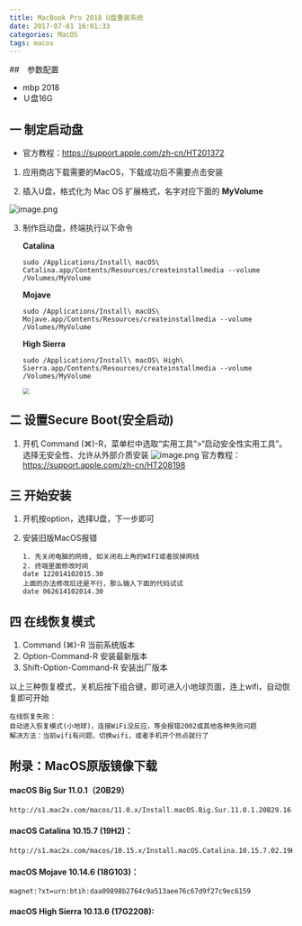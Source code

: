 ```yaml
---
title: MacBook Pro 2018 U盘重装系统
date: 2017-07-01 16:01:33
categories: MacOS
tags: macos
---
```


<meta name="referrer" content="no-referrer" />


##　参数配置

- mbp 2018 
- Ｕ盘16G

## 一 制定启动盘

- 官方教程：https://support.apple.com/zh-cn/HT201372

1. 应用商店下载需要的MacOS，下载成功后不需要点击安装

2. 插入U盘，格式化为 Mac OS 扩展格式，名字对应下面的 **MyVolume**

![image.png](https://upload-images.jianshu.io/upload_images/2803682-895acf29deecfa9d.png?imageMogr2/auto-orient/strip%7CimageView2/2/w/1240)

3. 制作启动盘，终端执行以下命令

   **Catalina**

   ```
   sudo /Applications/Install\ macOS\ Catalina.app/Contents/Resources/createinstallmedia --volume /Volumes/MyVolume
   ```

   **Mojave**

   ```
   sudo /Applications/Install\ macOS\ Mojave.app/Contents/Resources/createinstallmedia --volume /Volumes/MyVolume
   ```

   **High Sierra**

   ```
   sudo /Applications/Install\ macOS\ High\ Sierra.app/Contents/Resources/createinstallmedia --volume /Volumes/MyVolume
   ```

   

   <img src="https://support.apple.com/library/content/dam/edam/applecare/images/en_US/macos/Big-Sur/macos-big-sur-terminal-create-bootable-installer.jpg" style="zoom: 67%;" />

## 二 设置Secure Boot(安全启动)
1. 开机 Command (⌘)-R，菜单栏中选取“实用工具”>“启动安全性实用工具”。选择无安全性、允许从外部介质安装
   ![image.png](https://upload-images.jianshu.io/upload_images/2803682-e1d6fd137f66ecc5.png?imageMogr2/auto-orient/strip%7CimageView2/2/w/1240)
   官方教程：https://support.apple.com/zh-cn/HT208198

## 三 开始安装
1. 开机按option，选择U盘，下一步即可

2. 安装旧版MacOS报错

   ```
   1. 先关闭电脑的网络, 如关闭右上角的WIFI或者拔掉网线
   2. 终端里面修改时间
   date 122014102015.30
   上面的办法修改后还是不行，那么输入下面的代码试试
   date 062614102014.30
   ```

## 四 在线恢复模式

1. Command (⌘)-R 当前系统版本
2. Option-Command-R 安装最新版本
3. Shift-Option-Command-R  安装出厂版本

以上三种恢复模式，关机后按下组合键，即可进入小地球页面，连上wifi，自动恢复即可开始

```
在线恢复失败：
自动进入恢复模式(小地球)，连接WiFi没反应，等会报错2002或其他各种失败问题
解决方法：当前wifi有问题，切换wifi，或者手机开个热点就行了
```

## 附录：MacOS原版镜像下载

#### macOS Big Sur 11.0.1（20B29）

```
http://s1.mac2x.com/macos/11.0.x/Install.macOS.Big.Sur.11.0.1.20B29.16.1.03.dmg
```
#### macOS Catalina 10.15.7 (19H2)：

```
http://s1.mac2x.com/macos/10.15.x/Install.macOS.Catalina.10.15.7.02.19H2.dmg
```

#### macOS Mojave 10.14.6 (18G103)：

```
magnet:?xt=urn:btih:daa09898b2764c9a513aee76c67d9f27c9ec6159
```

#### macOS High Sierra 10.13.6 (17G2208):

```

```